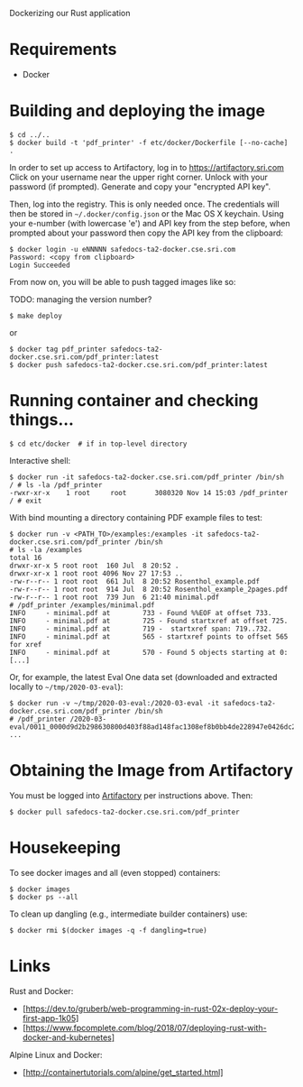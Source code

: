 Dockerizing our Rust application

# Requirements

* Docker

# Building and deploying the image

    $ cd ../..
    $ docker build -t 'pdf_printer' -f etc/docker/Dockerfile [--no-cache] .
    
In order to set up access to Artifactory, log in to https://artifactory.sri.com 
Click on your username near the upper right corner. 
Unlock with your password (if prompted). 
Generate and copy your "encrypted API key".

Then, log into the registry.  This is only needed once. The credentials will then be stored in
`~/.docker/config.json` or the Mac OS X keychain.
Using your e-number (with lowercase 'e') and API key from the step before, when prompted about
your password then copy the API key from the clipboard:

    $ docker login -u eNNNNN safedocs-ta2-docker.cse.sri.com
    Password: <copy from clipboard>
    Login Succeeded

From now on, you will be able to push tagged images like so:

TODO: managing the version number?

    $ make deploy    
or

    $ docker tag pdf_printer safedocs-ta2-docker.cse.sri.com/pdf_printer:latest
    $ docker push safedocs-ta2-docker.cse.sri.com/pdf_printer:latest

# Running container and checking things...

    $ cd etc/docker  # if in top-level directory

Interactive shell:

    $ docker run -it safedocs-ta2-docker.cse.sri.com/pdf_printer /bin/sh
    / # ls -la /pdf_printer
    -rwxr-xr-x    1 root     root       3080320 Nov 14 15:03 /pdf_printer
    / # exit

With bind mounting a directory containing PDF example files to test:

    $ docker run -v <PATH_TO>/examples:/examples -it safedocs-ta2-docker.cse.sri.com/pdf_printer /bin/sh
    # ls -la /examples
    total 16
    drwxr-xr-x 5 root root  160 Jul  8 20:52 .
    drwxr-xr-x 1 root root 4096 Nov 27 17:53 ..
    -rw-r--r-- 1 root root  661 Jul  8 20:52 Rosenthol_example.pdf
    -rw-r--r-- 1 root root  914 Jul  8 20:52 Rosenthol_example_2pages.pdf
    -rw-r--r-- 1 root root  739 Jun  6 21:40 minimal.pdf
    # /pdf_printer /examples/minimal.pdf
    INFO     - minimal.pdf at        733 - Found %%EOF at offset 733.
    INFO     - minimal.pdf at        725 - Found startxref at offset 725.
    INFO     - minimal.pdf at        719 -  startxref span: 719..732.
    INFO     - minimal.pdf at        565 - startxref points to offset 565 for xref
    INFO     - minimal.pdf at        570 - Found 5 objects starting at 0:
    [...]

Or, for example, the latest Eval One data set (downloaded and extracted locally to `~/tmp/2020-03-eval`):

    $ docker run -v ~/tmp/2020-03-eval:/2020-03-eval -it safedocs-ta2-docker.cse.sri.com/pdf_printer /bin/sh
    # /pdf_printer /2020-03-eval/0011_0000d9d2b298630800d403f88ad148fac1308ef8b0bb4de228947e0426dc28e2.pdf
    ...

# Obtaining the Image from Artifactory

You must be logged into [Artifactory](https://artifactory.sri.com) per instructions above.  Then:

    $ docker pull safedocs-ta2-docker.cse.sri.com/pdf_printer
    
# Housekeeping

To see docker images and all (even stopped) containers:

    $ docker images
    $ docker ps --all

To clean up dangling (e.g., intermediate builder containers) use:

    $ docker rmi $(docker images -q -f dangling=true)

# Links

Rust and Docker:
* [https://dev.to/gruberb/web-programming-in-rust-02x-deploy-your-first-app-1k05]
* [https://www.fpcomplete.com/blog/2018/07/deploying-rust-with-docker-and-kubernetes]

Alpine Linux and Docker:
* [http://containertutorials.com/alpine/get_started.html]
